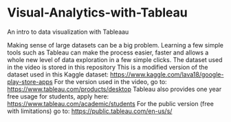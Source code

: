 # Visual-Analytics-with-Tableau
An intro to data visualization with Tableaau

Making sense of large datasets can be a big problem. Learning a few simple tools such as Tableau can make the process easier, faster and allows a whole new level of data exploration in a few simple clicks.
The dataset used in the video is stored in this repository
This is a modified version of the dataset used in this Kaggle dataset:
https://www.kaggle.com/lava18/google-play-store-apps
For the version used in the video, go to:
https://www.tableau.com/products/desktop
Tableau also provides one year free usage for students, apply here:
https://www.tableau.com/academic/students
For the public version (free with limitations) go to:
https://public.tableau.com/en-us/s/

